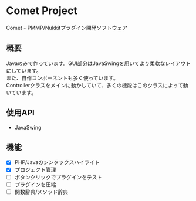 # Comet Project
Comet - PMMP/Nukkitプラグイン開発ソフトウェア  

## 概要
Javaのみで作っています。GUI部分はJavaSwingを用いてより柔軟なレイアウトにしています。  
また、自作コンポーネントも多く使っています。  
Controllerクラスをメインに動かしていて、多くの機能はこのクラスによって動いています。
  
## 使用API
- JavaSwing
  
## 機能
- [x] PHP/Javaのシンタックスハイライト  
- [x] プロジェクト管理  
- [ ] ボタンクリックでプラグインをテスト  
- [ ] プラグインを圧縮 
- [ ] 関数辞典/メソッド辞典  
